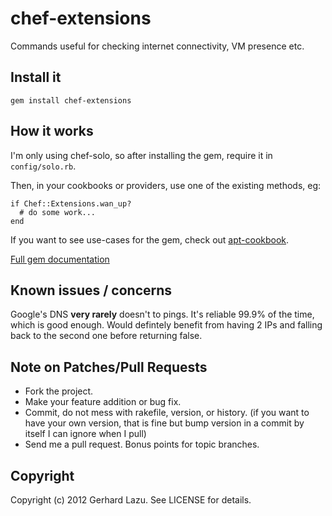 # chef-extensions

Commands useful for checking internet connectivity, VM presence etc.

## Install it

    gem install chef-extensions

## How it works

I'm only using chef-solo, so after installing the gem, require it in
`config/solo.rb`.

Then, in your cookbooks or providers, use one of the existing methods, eg:

    if Chef::Extensions.wan_up?
      # do some work...
    end

If you want to see use-cases for the gem, check out
[apt-cookbook](https://github.com/gchef/apt-cookbook/blob/master/providers/repository.rb).

[Full gem documentation](https://gchef.github.com/chef-extensions)

## Known issues / concerns

Google's DNS **very rarely** doesn't to pings. It's reliable 99.9% of the time,
which is good enough. Would defintely benefit from having 2 IPs and falling
back to the second one before returning false.

## Note on Patches/Pull Requests

* Fork the project.
* Make your feature addition or bug fix.
* Commit, do not mess with rakefile, version, or history.
  (if you want to have your own version, that is fine but bump version in a
  commit by itself I can ignore when I pull)
* Send me a pull request. Bonus points for topic branches.

## Copyright

Copyright (c) 2012 Gerhard Lazu. See LICENSE for details.
